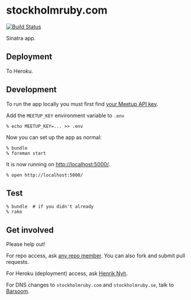 # stockholmruby.com

[![Build Status](https://travis-ci.org/sthlmrb/stockholmruby.com.png)](https://travis-ci.org/sthlmrb/stockholmruby.com)

Sinatra app.


## Deployment

To Heroku.


## Development

To run the app locally you must first find [your Meetup API key](http://www.meetup.com/meetup_api/key/).

Add the `MEETUP_KEY` environment variable to `.env`

    % echo MEETUP_KEY=... >> .env

Now you can set up the app as normal:

    % bundle
    % foreman start

It is now running on <http://localhost:5000/>.

    % open http://localhost:5000/


## Test

    % bundle  # if you didn't already
    % rake


## Get involved

Please help out!

For repo access, ask [any repo member](https://github.com/sthlmrb?tab=members). You can also fork and submit pull requests.

For Heroku (deployment) access, ask [Henrik Nyh](http://henrik.nyh.se).

For DNS changes to `stockholmruby.com` and `stockholmruby.se`, talk to [Barsoom](http://barsoom.se).

